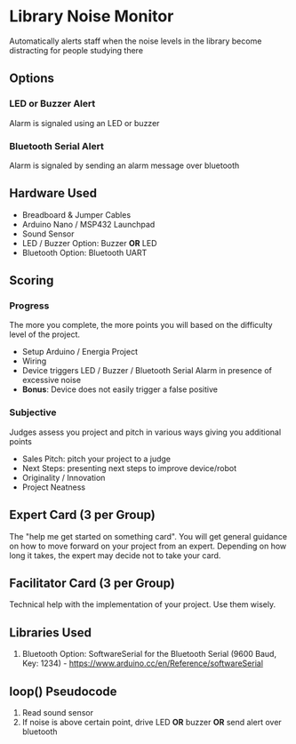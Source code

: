 # Library Noise Monitor
Automatically alerts staff when the noise levels in the library become distracting for people studying there

## Options

### LED or Buzzer Alert
Alarm is signaled using an LED or buzzer

### Bluetooth Serial Alert
Alarm is signaled by sending an alarm message over bluetooth

## Hardware Used
- Breadboard & Jumper Cables
- Arduino Nano / MSP432 Launchpad
- Sound Sensor
- LED / Buzzer Option: Buzzer **OR** LED
- Bluetooth Option: Bluetooth UART

## Scoring

### Progress
The more you complete, the more points you will based on the difficulty level of the project.
- Setup Arduino / Energia Project
- Wiring
- Device triggers LED / Buzzer / Bluetooth Serial Alarm in presence of excessive noise
- **Bonus**: Device does not easily trigger a false positive

### Subjective
Judges assess you project and pitch in various ways giving you additional points
- Sales Pitch: pitch your project to a judge
- Next Steps: presenting next steps to improve device/robot
- Originality / Innovation
- Project Neatness

## Expert Card (3 per Group)
The "help me get started on something card". You will get general guidance on how to move forward on your project from an expert. Depending on how long it takes, the expert may decide not to take your card.

## Facilitator Card (3 per Group)
Technical help with the implementation of your project. Use them wisely.

## Libraries Used
1. Bluetooth Option: SoftwareSerial for the Bluetooth Serial (9600 Baud, Key: 1234) - https://www.arduino.cc/en/Reference/softwareSerial

## loop() Pseudocode
1. Read sound sensor
2. If noise is above certain point, drive LED **OR** buzzer **OR** send alert over bluetooth
